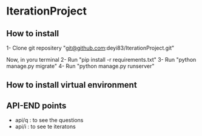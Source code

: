 # IterationProject

## How to install

1- Clone git repositery "git@github.com:deyi83/IterationProject.git"

Now, in yoru terminal
2- Run "pip install -r requirements.txt"
3- Run "python manage.py migrate"
4- Run "python manage.py runserver"

## How to install virtual environment



## API-END points

- api/q : to see the questions
- api/i : to see te iteratons


